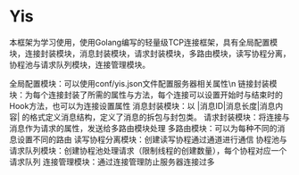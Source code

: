# Yis

本框架为学习使用，使用Golang编写的轻量级TCP连接框架，具有全局配置模块，连接封装模块，消息封装模块，请求封装模块，多路由模块，读写协程分离，协程池与请求队列模块，连接管理模块。

全局配置模块：可以使用conf/yis.json文件配置服务器相关属性\n
链接封装模块：为每个连接封装了所需的属性与方法，每个连接可以设置开始时与结束时的Hook方法，也可以为连接设置属性
消息封装模块：以 |消息ID|消息长度|消息内容| 的格式定义消息结构，定义了消息的拆包与封包类。
请求封装模块：将连接与消息作为请求的属性，发送给多路由模块处理
多路由模块：可以为每种不同的消息设置不同的路由
读写协程分离模块：创建读写协程通过通道进行通信
协程池与请求队列模块：创建协程池处理请求（限制线程的创建数量），每个协程对应一个请求队列
连接管理模块：通过连接管理防止服务器连接过多

